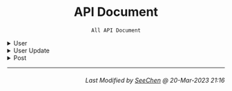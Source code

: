 <div align = "center">

# API Document

```
All API Document
```

</div>

<details>
<summary> User </summary>

- [Register](https://github.com/Mobile-Internet-BIT-20/Little-Blue-Birds-MobileInternet/blob/main/Document/API/User/Register.md)

- [Login](https://github.com/Mobile-Internet-BIT-20/Little-Blue-Birds-MobileInternet/blob/main/Document/API/User/Login.md)

- [Delete](https://github.com/Mobile-Internet-BIT-20/Little-Blue-Birds-MobileInternet/blob/main/Document/API/User/Delete.md)

</details>

<details>
<summary> User Update </summary>

- [Update Profile Picture](https://github.com/Mobile-Internet-BIT-20/Little-Blue-Birds-MobileInternet/blob/main/Document/API/UserUpdate/UpdateProfilePicture.md)

- [Update Basic Info](https://github.com/Mobile-Internet-BIT-20/Little-Blue-Birds-MobileInternet/blob/main/Document/API/UserUpdate/UpdateProfilePicture.md)

- [Update Email](https://github.com/Mobile-Internet-BIT-20/Little-Blue-Birds-MobileInternet/blob/main/Document/API/UserUpdate/UpdateProfilePicture.md)

- [Update Password](https://github.com/Mobile-Internet-BIT-20/Little-Blue-Birds-MobileInternet/blob/main/Document/API/UserUpdate/UpdateProfilePicture.md)

</details>

<details>
<summary> Post </summary>

- [Publish Post](https://github.com/Mobile-Internet-BIT-20/Little-Blue-Birds-MobileInternet/blob/main/Document/API/Post/PublishPost.md)

- [Modify Post](https://github.com/Mobile-Internet-BIT-20/Little-Blue-Birds-MobileInternet/blob/main/Document/API/Post/ModifyPost.md)

</details>

---
<div align="right">

###### *Last Modified by [SeeChen](https://github.com/SeeChen/) @ 20-Mar-2023 21:16*
</div>